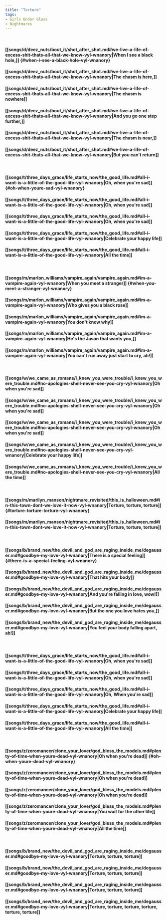 ```yaml
---
title: "Torture"
tags:
- Girls Under Glass
- Nightmares
---
```

&nbsp;
#### [[songs/d/deez_nuts/bout_it/shot_after_shot.md#we-live-a-life-of-excess-shit-thats-all-that-we-know-vyl-wnanory|When I see a black hole,]] {#when-i-see-a-black-hole-vyl-wnanory}
#### [[songs/d/deez_nuts/bout_it/shot_after_shot.md#we-live-a-life-of-excess-shit-thats-all-that-we-know-vyl-wnanory|The chasm is here,]]
#### [[songs/d/deez_nuts/bout_it/shot_after_shot.md#we-live-a-life-of-excess-shit-thats-all-that-we-know-vyl-wnanory|The chasm is nowhere]]
#### [[songs/d/deez_nuts/bout_it/shot_after_shot.md#we-live-a-life-of-excess-shit-thats-all-that-we-know-vyl-wnanory|And you go one step further,]]
#### [[songs/d/deez_nuts/bout_it/shot_after_shot.md#we-live-a-life-of-excess-shit-thats-all-that-we-know-vyl-wnanory|The chasm is near,]]
#### [[songs/d/deez_nuts/bout_it/shot_after_shot.md#we-live-a-life-of-excess-shit-thats-all-that-we-know-vyl-wnanory|But you can't return]]
&nbsp;
#### [[songs/t/three_days_grace/life_starts_now/the_good_life.md#all-i-want-is-a-little-of-the-good-life-vyl-wnanory|Oh, when you're sad]] {#oh-when-youre-sad-vyl-wnanory}
#### [[songs/t/three_days_grace/life_starts_now/the_good_life.md#all-i-want-is-a-little-of-the-good-life-vyl-wnanory|Oh, when you're sad]]
#### [[songs/t/three_days_grace/life_starts_now/the_good_life.md#all-i-want-is-a-little-of-the-good-life-vyl-wnanory|Oh, when you're sad]]
#### [[songs/t/three_days_grace/life_starts_now/the_good_life.md#all-i-want-is-a-little-of-the-good-life-vyl-wnanory|Celebrate your happy life]]
#### [[songs/t/three_days_grace/life_starts_now/the_good_life.md#all-i-want-is-a-little-of-the-good-life-vyl-wnanory|All the time]]
&nbsp;
#### [[songs/m/marlon_williams/vampire_again/vampire_again.md#im-a-vampire-again-vyl-wnanory|When you meet a stranger]] {#when-you-meet-a-stranger-vyl-wnanory}
#### [[songs/m/marlon_williams/vampire_again/vampire_again.md#im-a-vampire-again-vyl-wnanory|Who gives you a black rose]]
#### [[songs/m/marlon_williams/vampire_again/vampire_again.md#im-a-vampire-again-vyl-wnanory|You don't know why]]
#### [[songs/m/marlon_williams/vampire_again/vampire_again.md#im-a-vampire-again-vyl-wnanory|He's the Jason that wants you,]]
#### [[songs/m/marlon_williams/vampire_again/vampire_again.md#im-a-vampire-again-vyl-wnanory|You can't run away just start to cry, ah!]]
&nbsp;
#### [[songs/w/we_came_as_romans/i_knew_you_were_trouble/i_knew_you_were_trouble.md#no-apologies-shell-never-see-you-cry-vyl-wnanory|Oh when you're sad]]
#### [[songs/w/we_came_as_romans/i_knew_you_were_trouble/i_knew_you_were_trouble.md#no-apologies-shell-never-see-you-cry-vyl-wnanory|Oh when you're sad]]
#### [[songs/w/we_came_as_romans/i_knew_you_were_trouble/i_knew_you_were_trouble.md#no-apologies-shell-never-see-you-cry-vyl-wnanory|Oh when you're sad]]
#### [[songs/w/we_came_as_romans/i_knew_you_were_trouble/i_knew_you_were_trouble.md#no-apologies-shell-never-see-you-cry-vyl-wnanory|Celebrate your happy life]]
#### [[songs/w/we_came_as_romans/i_knew_you_were_trouble/i_knew_you_were_trouble.md#no-apologies-shell-never-see-you-cry-vyl-wnanory|All the time]]
&nbsp;
#### [[songs/m/marilyn_manson/nightmare_revisited/this_is_halloween.md#in-this-town-dont-we-love-it-now-vyl-wnanory|Torture, torture, torture]] {#torture-torture-torture-vyl-wnanory}
#### [[songs/m/marilyn_manson/nightmare_revisited/this_is_halloween.md#in-this-town-dont-we-love-it-now-vyl-wnanory|Torture, torture, torture]]
&nbsp;
#### [[songs/b/brand_new/the_devil_and_god_are_raging_inside_me/degausser.md#goodbye-my-love-vyl-wnanory|There is a special feeling]] {#there-is-a-special-feeling-vyl-wnanory}
#### [[songs/b/brand_new/the_devil_and_god_are_raging_inside_me/degausser.md#goodbye-my-love-vyl-wnanory|That hits your body]]
#### [[songs/b/brand_new/the_devil_and_god_are_raging_inside_me/degausser.md#goodbye-my-love-vyl-wnanory|And you're falling in love, wow!]]
#### [[songs/b/brand_new/the_devil_and_god_are_raging_inside_me/degausser.md#goodbye-my-love-vyl-wnanory|But the one you love hates you,]]
#### [[songs/b/brand_new/the_devil_and_god_are_raging_inside_me/degausser.md#goodbye-my-love-vyl-wnanory|You feel your body falling apart, ah!]]
&nbsp;
#### [[songs/t/three_days_grace/life_starts_now/the_good_life.md#all-i-want-is-a-little-of-the-good-life-vyl-wnanory|Oh, when you're sad]]
#### [[songs/t/three_days_grace/life_starts_now/the_good_life.md#all-i-want-is-a-little-of-the-good-life-vyl-wnanory|Oh, when you're sad]]
#### [[songs/t/three_days_grace/life_starts_now/the_good_life.md#all-i-want-is-a-little-of-the-good-life-vyl-wnanory|Oh, When you're sad]]
#### [[songs/t/three_days_grace/life_starts_now/the_good_life.md#all-i-want-is-a-little-of-the-good-life-vyl-wnanory|Celebrate your happy life]]
#### [[songs/t/three_days_grace/life_starts_now/the_good_life.md#all-i-want-is-a-little-of-the-good-life-vyl-wnanory|All the time]]
&nbsp;
#### [[songs/z/zeromancer/clone_your_lover/god_bless_the_models.md#plenty-of-time-when-youre-dead-vyl-wnanory|Oh when you're dead]] {#oh-when-youre-dead-vyl-wnanory}
#### [[songs/z/zeromancer/clone_your_lover/god_bless_the_models.md#plenty-of-time-when-youre-dead-vyl-wnanory|Oh when you're dead]]
#### [[songs/z/zeromancer/clone_your_lover/god_bless_the_models.md#plenty-of-time-when-youre-dead-vyl-wnanory|Oh when you're dead]]
#### [[songs/z/zeromancer/clone_your_lover/god_bless_the_models.md#plenty-of-time-when-youre-dead-vyl-wnanory|You wait for the other life]]
#### [[songs/z/zeromancer/clone_your_lover/god_bless_the_models.md#plenty-of-time-when-youre-dead-vyl-wnanory|All the time]]
&nbsp;
#### [[songs/b/brand_new/the_devil_and_god_are_raging_inside_me/degausser.md#goodbye-my-love-vyl-wnanory|Torture, torture, torture]]
#### [[songs/b/brand_new/the_devil_and_god_are_raging_inside_me/degausser.md#goodbye-my-love-vyl-wnanory|Torture, torture, torture]]
#### [[songs/b/brand_new/the_devil_and_god_are_raging_inside_me/degausser.md#goodbye-my-love-vyl-wnanory|Torture, torture, torture]]
#### [[songs/b/brand_new/the_devil_and_god_are_raging_inside_me/degausser.md#goodbye-my-love-vyl-wnanory|Torture, torture, torture, torture, torture, torture]]
